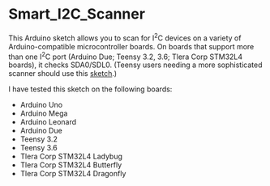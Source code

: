 # Smart_I2C_Scanner

This Arduino sketch allows you to scan for I<sup>2</sup>C devices on a variety of Arduino-compatible microcontroller boards.  On boards that support more than one I<sup>2</sup>C port (Arduino Due; Teensy 3.2, 3.6; Tlera Corp STM32L4 boards), it checks SDA0/SDL0.  (Teensy users needing a more sophisticated scanner should use this 
<a href="https://github.com/nox771/i2c_t3/tree/master/examples/advanced_scanner">sketch</a>.)

I have tested this sketch on the following boards:
* Arduino Uno
* Arduino Mega
* Arduino Leonard
* Arduino Due
* Teensy 3.2
* Teensy 3.6
* Tlera Corp STM32L4 Ladybug
* Tlera Corp STM32L4 Butterfly
* Tlera Corp STM32L4 Dragonfly

